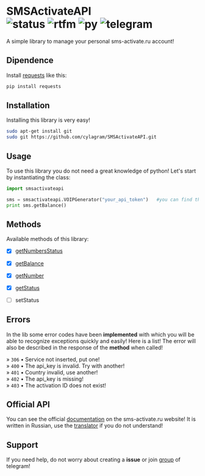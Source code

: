 SMSActivateAPI<br />
![status](https://img.shields.io/pypi/status/Django.svg)   ![rtfm](https://img.shields.io/readthedocs/pip.svg)   ![py](https://img.shields.io/badge/python-2.7-yellow.svg)   ![telegram](https://img.shields.io/badge/telegram-%40cylagram-blue.svg)
==============
A simple library to manage your personal sms-activate.ru account!


Dipendence
----------

Install [requests](http://docs.python-requests.org/en/master/) like this:
```sh
pip install requests
```


Installation
------------

Installing this library is very easy!
```sh
sudo apt-get install git
sudo git https://github.com/cylagram/SMSActivateAPI.git
```

Usage
-----------

To use this library you do not need a great knowledge of python!
Let's start by instantiating the class:
```python
import smsactivateapi

sms = smsactivateapi.VOIPGenerator("your_api_token")   #you can find the api_token in your smsactivate account!
print sms.getBalance()
```

Methods
-------

Available methods of this library:

- [x] [getNumbersStatus](https://github.com/cylagram/SMSActivateAPI/blob/master/methods/getNumbersStatus.md)
- [x] [getBalance](https://github.com/cylagram/SMSActivateAPI/blob/master/methods/getBalance.md)
- [x] [getNumber](https://github.com/cylagram/SMSActivateAPI/blob/master/methods/getNumber.md)
- [x] [getStatus](https://github.com/cylagram/SMSActivateAPI/blob/master/methods/getStatus.md)
- [ ] setStatus


Errors
------

In the lib some error codes have been **implemented** with which you will be able to recognize exceptions quickly and easily!
Here is a list! The error will also be described in the response of the **method** when called!

» `306` •  Service not inserted, put one!<br />
» `400` •  The api_key is invalid. Try with another!<br />
» `401` •  Country invalid, use another!<br />
» `402` •  The api_key is missing!<br />
» `403` •  The activation ID does not exist!<br />


Official API
------------
You can see the official [documentation](http://sms-activate.ru/index.php?act=api) on the sms-activate.ru website! It is written in Russian, use the [translator](https://translate.google.it/?hl=it) if you do not understand!


Support
-------

If you need help, do not worry about creating a **issue** or join [group](https://t.me/Hamstry) of telegram!
